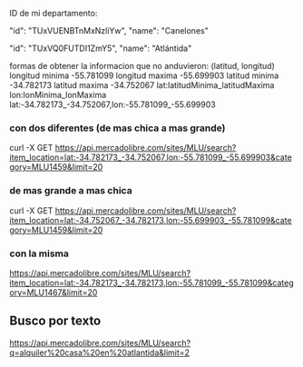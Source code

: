 ID de mi departamento:

"id": "TUxVUENBTnMxNzliYw",
"name": "Canelones"


"id": "TUxVQ0FUTDI1ZmY5",
"name": "Atlántida"


formas de obtener la informacion que no anduvieron:
(latitud, longitud)
longitud minima
-55.781099
longitud maxima
-55.699903
latitud minima
-34.782173
latitud maxima
-34.752067
lat:latitudMinima_latitudMaxima
lon:lonMinima_lonMaxima
lat:-34.782173_-34.752067,lon:-55.781099_-55.699903
### con dos diferentes (de mas chica a mas grande)
curl -X GET https://api.mercadolibre.com/sites/MLU/search?item_location=lat:-34.782173_-34.752067,lon:-55.781099_-55.699903&category=MLU1459&limit=20

### de mas grande a mas chica
curl -X GET https://api.mercadolibre.com/sites/MLU/search?item_location=lat:-34.752067_-34.782173,lon:-55.699903_-55.781099&category=MLU1459&limit=20


### con la misma
https://api.mercadolibre.com/sites/MLU/search?item_location=lat:-34.782173_-34.782173,lon:-55.781099_-55.781099&category=MLU1467&limit=20

## Busco por texto
https://api.mercadolibre.com/sites/MLU/search?q=alquiler%20casa%20en%20atlantida&limit=2


